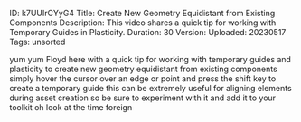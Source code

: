 ID: k7UUIrCYyG4
Title: Create New Geometry Equidistant from Existing Components
Description: This video shares a quick tip for working with Temporary Guides in Plasticity.
Duration: 30
Version: 
Uploaded: 20230517
Tags: unsorted

yum yum Floyd here with a quick tip for
working with temporary guides and
plasticity to create new geometry
equidistant from existing components
simply hover the cursor over an edge or
point
and press the shift key to create a
temporary guide this can be extremely
useful for aligning elements during
asset creation so be sure to experiment
with it and add it to your toolkit oh
look at the time
foreign
